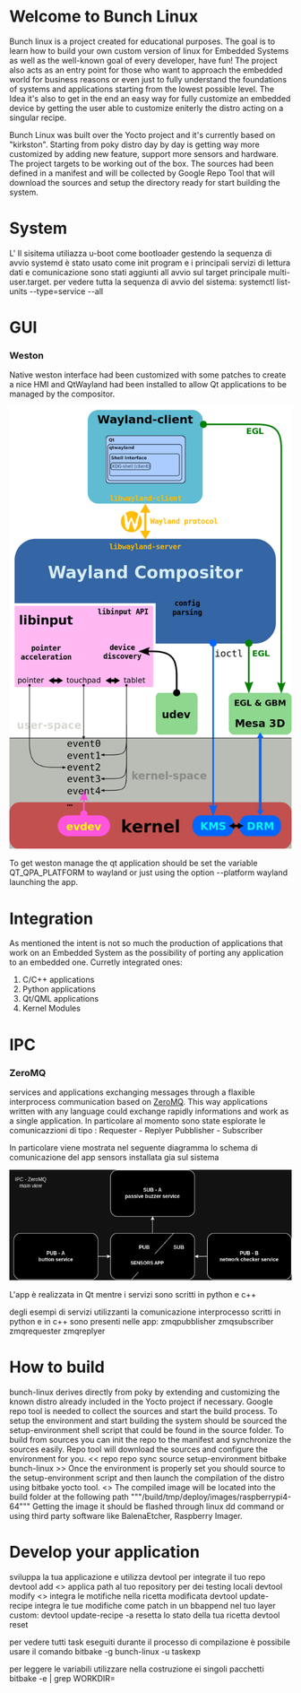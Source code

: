 # Welcome to Bunch Linux
Bunch linux is a project created for educational purposes. The goal is to learn how to build your own custom version of linux for Embedded Systems as well as the well-known goal of every developer, have fun!
The project also acts as an entry point for those who want to approach the embedded world for business reasons or even just to fully understand the foundations of systems and applications starting from the lowest possible level. The Idea it's also to get in the end an easy way for fully customize an embedded device by getting the user able to customize eniterly the distro acting on a singular recipe.  

Bunch Linux was built over the Yocto project and it's currently based on "kirkston". Starting from poky distro day by day is getting way more customized by adding new feature, support more sensors and hardware. The project targets to be working out of the box. The sources had been defined in a manifest and will be collected by Google Repo Tool that will download the sources and setup the directory ready for start building the system. 

# System
L' Il sisitema utiliazza u-boot come bootloader gestendo la sequenza di avvio 
systemd è stato usato come init program e i principali servizi di lettura dati e comunicazione sono stati aggiunti all avvio sul target principale multi-user.target. 
per vedere tutta la sequenza di avvio del sistema: 
systemctl list-units --type=service --all


# GUI
### Weston
Native weston interface had been customized with some patches to create a nice HMI and QtWayland had been installed to allow Qt applications to be managed by the compositor. 

![alt text](https://github.com/waelkarman/bunch-linux-metalayer/blob/master/miscellaneous/qtappwaylandalpha.png?raw=true)

To get weston manage the qt application should be set the variable QT_QPA_PLATFORM to wayland or just using the option --platform wayland launching the app.

# Integration
As mentioned the intent is not so much the production of applications that work on an Embedded System as the possibility of porting any application to an embedded one. Curretly integrated ones:
1. C/C++ applications
2. Python applications
3. Qt/QML applications
4. Kernel Modules

# IPC
### ZeroMQ
services and applications exchanging messages through a flaxible interprocess communication based on [ZeroMQ](https://zeromq.org/). This way applications written with any language could exchange rapidly informations and work as a single application. 
In particolare al momento sono state esplorate le comunicazzioni di tipo :
Requester - Replyer
Pubblisher - Subscriber

In particolare viene mostrata nel seguente diagramma lo schema di comunicazione del app sensors installata gia sul sistema

![alt text](https://github.com/waelkarman/bunch-linux-metalayer/blob/master/miscellaneous/sensorappcommunication.png?raw=true)

L'app è realizzata in Qt mentre i servizi sono scritti in python e c++ 

degli esempi di servizi utilizzanti la comunicazione interprocesso scritti in python e in c++
sono presenti nelle app:
zmqpubblisher
zmqsubscriber 
zmqrequester
zmqreplyer


# How to build
bunch-linux derives directly from poky by extending and customizing the known distro already included in the Yocto project if necessary.
Google repo tool is needed to collect the sources and start the build process. To setup the environment and start building the system should be sourced the setup-environment shell script that could be found in the source folder.  To build from sources you can init the repo to the manifest and synchronize the sources easily. Repo tool will download the sources and configure the environment for you. 
<< repo
repo sync
source setup-environment
bitbake bunch-linux >>
Once the environment is properly set you should source to the setup-environment script and then launch the compilation of the distro using bitbake yocto tool.
<<codice >>
The compiled image will be located into the build folder at the following path
"""/build/tmp/deploy/images/raspberrypi4-64"""
Getting the image it should be flashed through linux dd command or using third party software like BalenaEtcher, Raspberry Imager.


# Develop your application
sviluppa la tua applicazione e utilizza devtool per integrate il tuo repo
devtool add <<url>>
applica path al tuo repository per dei testing locali 
devtool modify <<nome ricetta>>
integra le motifiche nella ricetta modificata 
devtool update-recipe <recipename>
integra le tue modifiche come patch in un bbappend nel tuo layer custom:
devtool update-recipe -a <layerpath> <recipename>
resetta lo stato della tua ricetta
devtool reset <recipename>


per vedere tutti task eseguiti durante il processo di compilazione è possibile usare il comando 
bitbake -g bunch-linux -u taskexp

per leggere le variabili utilizzare nella costruzione ei singoli pacchetti 
bitbake -e <ricetta> | grep WORKDIR=
